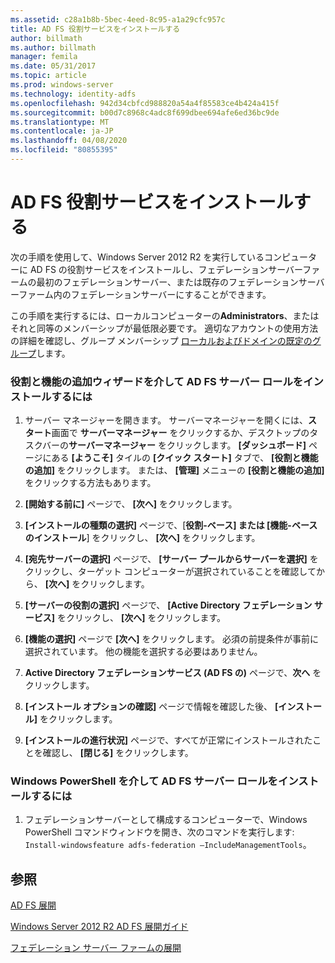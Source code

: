 ```yaml
---
ms.assetid: c28a1b8b-5bec-4eed-8c95-a1a29cfc957c
title: AD FS 役割サービスをインストールする
author: billmath
ms.author: billmath
manager: femila
ms.date: 05/31/2017
ms.topic: article
ms.prod: windows-server
ms.technology: identity-adfs
ms.openlocfilehash: 942d34cbfcd988820a54a4f85583ce4b424a415f
ms.sourcegitcommit: b00d7c8968c4adc8f699dbee694afe6ed36bc9de
ms.translationtype: MT
ms.contentlocale: ja-JP
ms.lasthandoff: 04/08/2020
ms.locfileid: "80855395"
---
```

# <a name="install-the-ad-fs-role-service"></a>AD FS 役割サービスをインストールする

次の手順を使用して、Windows Server 2012 R2 を実行しているコンピューターに AD FS の役割サービスをインストールし、フェデレーションサーバーファームの最初のフェデレーションサーバー、または既存のフェデレーションサーバーファーム内のフェデレーションサーバーにすることができます。  
  
この手順を実行するには、ローカルコンピューターの**Administrators**、またはそれと同等のメンバーシップが最低限必要です。  適切なアカウントの使用方法の詳細を確認し、グループ メンバーシップ [ローカルおよびドメインの既定のグループ](https://go.microsoft.com/fwlink/?LinkId=83477)します。   
  
### <a name="to-install-the-ad-fs-server-role-via-the-add-roles-and-features-wizard"></a>役割と機能の追加ウィザードを介して AD FS サーバー ロールをインストールするには  
  
1.  サーバー マネージャーを開きます。 サーバーマネージャーを開くには、**スタート**画面で **サーバーマネージャー** をクリックするか、デスクトップのタスクバーの**サーバーマネージャー**  をクリックします。 **[ダッシュボード]** ページにある **[ようこそ]** タイルの **[クイック スタート]** タブで、 **[役割と機能の追加]** をクリックします。 または、 **[管理]** メニューの **[役割と機能の追加]** をクリックする方法もあります。  
  
2.  **[開始する前に]** ページで、 **[次へ]** をクリックします。  
  
3.  **[インストールの種類の選択]** ページで、[**役割\-ベース] または [機能\-ベースのインストール**] をクリックし、 **[次へ]** をクリックします。  
  
4.  **[宛先サーバーの選択]** ページで、 **[サーバー プールからサーバーを選択]** をクリックし、ターゲット コンピューターが選択されていることを確認してから、 **[次へ]** をクリックします。  
  
5.  **[サーバーの役割の選択]** ページで、 **[Active Directory フェデレーション サービス]** をクリックし、 **[次へ]** をクリックします。  
  
6.  **[機能の選択]** ページで **[次へ]** をクリックします。 必須の前提条件が事前に選択されています。 他の機能を選択する必要はありません。  
  
7.  **Active Directory フェデレーションサービス \(AD FS の\)**  ページで、**次へ** をクリックします。  
  
8.  **[インストール オプションの確認]** ページで情報を確認した後、 **[インストール]** をクリックします。  
  
9. **[インストールの進行状況]** ページで、すべてが正常にインストールされたことを確認し、 **[閉じる]** をクリックします。  
  
### <a name="to-install-the-ad-fs-server-role-via-windows-powershell"></a>Windows PowerShell を介して AD FS サーバー ロールをインストールするには  
  
1.  フェデレーションサーバーとして構成するコンピューターで、Windows PowerShell コマンドウィンドウを開き、次のコマンドを実行します: `Install-windowsfeature adfs-federation –IncludeManagementTools`。  
  
## <a name="see-also"></a>参照 

[AD FS 展開](../../ad-fs/AD-FS-Deployment.md)  

[Windows Server 2012 R2 AD FS 展開ガイド](../../ad-fs/deployment/Windows-Server-2012-R2-AD-FS-Deployment-Guide.md)  
 
[フェデレーション サーバー ファームの展開](../../ad-fs/deployment/Deploying-a-Federation-Server-Farm.md)  
  

